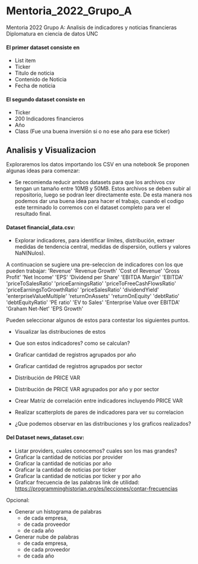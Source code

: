 # Mentoria_2022_Grupo_A
Mentoria 2022 Grupo A: Analisis de indicadores y noticias financieras Diplomatura en ciencia de datos UNC

#### El primer dataset consiste en
 - List item
 - Ticker
 - Titulo de noticia
 - Contenido de Noticia
 - Fecha de noticia
 
#### El segundo dataset consiste en
 - Ticker
 - 200 Indicadores financieros
 - Año
- Class (Fue una buena inversión si o no ese año para ese ticker)

## Analisis y Visualizacion
Exploraremos los datos importando los CSV en una notebook
Se proponen algunas ideas para comenzar:
- Se recomienda reducir ambos datasets para que los archivos csv tengan un tamaño entre 10MB y 50MB. Estos archivos se deben subir al repositorio, luego se podran leer directamente este. De esta manera nos podemos dar una buena idea para hacer el trabajo, cuando el codigo este terminado lo corremos con el dataset completo para ver el resultado final. 

#### Dataset financial_data.csv:
- Explorar indicadores, para identificar límites, distribución, extraer medidas de tendencia central, medidas de dispersión, outliers y valores NaN(Nulos).

A continuacion se sugiere una pre-seleccion de indicadores con los que pueden trabajar:
 'Revenue'
 'Revenue Growth'
 'Cost of Revenue'
 'Gross Profit'
 'Net Income'
 'EPS'
 'Dividend per Share'
 'EBITDA Margin'
 'EBITDA'
 'priceToSalesRatio'
 'priceEarningsRatio'
 'priceToFreeCashFlowsRatio'
 'priceEarningsToGrowthRatio'
 'priceSalesRatio'
 'dividendYield'
 'enterpriseValueMultiple'
 'returnOnAssets'
 'returnOnEquity'
 'debtRatio'
 'debtEquityRatio'
 'PE ratio'
 'EV to Sales'
 'Enterprise Value over EBITDA'
 'Graham Net-Net'
 'EPS Growth'

Pueden seleccionar algunos de estos para contestar los siguientes puntos. 

- Visualizar las distribuciones de estos
- Que son estos indicadores? como se calculan?
- Graficar cantidad de registros agrupados por año
- Graficar cantidad de registros agrupados por sector
- Distribución de PRICE VAR
- Distribución de PRICE VAR agrupados por año y por sector

- Crear Matriz de correlación entre indicadores incluyendo PRICE VAR
- Realizar scatterplots de pares de indicadores para ver su correlacion
- ¿Que podemos observar en las distribuciones y los graficos realizados? 


#### Del Dataset news_dataset.csv:
- Listar providers, cuales conocemos? cuales son los mas grandes?
- Graficar la cantidad de noticias por provider
- Graficar la cantidad de noticias por año
- Graficar la cantidad de noticias por ticker
- Graficar la cantidad de noticias por ticker y por año
- Graficar frecuencia de las palabras
link de utilidad: https://programminghistorian.org/es/lecciones/contar-frecuencias

Opcional: 
- Generar un histograma de palabras 
	- de cada empresa, 
	- de cada proveedor 
	- de cada año
- Generar nube de palabras
	- de cada empresa, 
	- de cada proveedor 
	- de cada año

